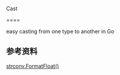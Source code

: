 Cast

====

easy casting from one type to another in Go 

## 参考资料

[strconv.FormatFloat()](https://www.educative.io/answers/how-to-use-the-strconvformatfloat-function-in-golang)